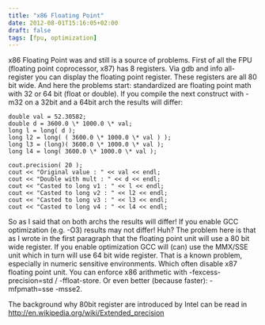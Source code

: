 ```yaml
---
title: "x86 Floating Point"
date: 2012-08-01T15:16:05+02:00
draft: false
tags: [fpu, optimization]
---
```


x86 Floating Point was and still is a source of problems. First of all the FPU
(floating point coprocessor, x87) has 8 registers. Via gdb and info
all-register you can display the floating point register. These registers are all
80 bit wide. And here the problems start: standardized are floating point math
with 32 or 64 bit (float or double). If you compile the next construct with
-m32 on a 32bit and a 64bit arch the results will differ:



```
double val = 52.30582;
double d = 3600.0 \* 1000.0 \* val;
long l = long( d );
long l2 = long( ( 3600.0 \* 1000.0 \* val ) );
long l3 = (long)( 3600.0 \* 1000.0 \* val );
long l4 = long( 3600.0 \* 1000.0 \* val );

cout.precision( 20 );
cout << "Original value : " << val << endl;
cout << "Double with mult : " << d << endl;
cout << "Casted to long v1 : " << l << endl;
cout << "Casted to long v2 : " << l2 << endl;
cout << "Casted to long v3 : " << l3 << endl;
cout << "Casted to long v4 : " << l4 << endl;

```

So as I said that on both archs the results will differ! If you enable GCC
optimization (e.g. -O3) results may not differ! Huh? The problem here is that
as I wrote in the first paragraph that the floating point unit will use a 80
bit wide register. If you enable optimization GCC will (can) use the MMX/SSE
unit which in turn will use 64 bit wide register. That is a known problem,
especially in numeric sensitive environments. Which often disable x87 floating
point unit. You can enforce x86 arithmetic with -fexcess-precision=std /
-ffloat-store. Or even better (because faster): -mfpmath=sse -msse2.


The background why 80bit register are introduced by Intel can be read in <http://en.wikipedia.org/wiki/Extended_precision>



